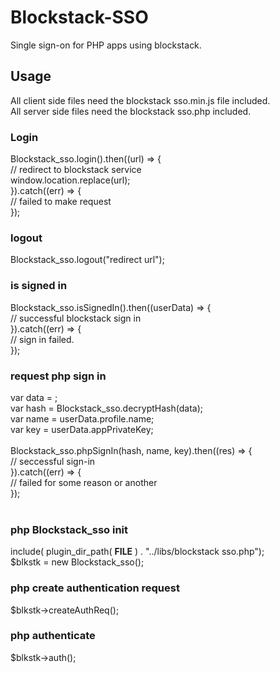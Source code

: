 # Blockstack-SSO
Single sign-on for PHP apps using blockstack.

## Usage
All client side files need the blockstack sso.min.js file included.<br />
All server side files need the blockstack sso.php included.

### Login
Blockstack_sso.login().then((url) => {<br />
	// redirect to blockstack service<br />
	window.location.replace(url);<br />
}).catch((err) => {<br />
	// failed to make request<br />
});

### logout
Blockstack_sso.logout("redirect url");

### is signed in
Blockstack_sso.isSignedIn().then((userData) => {<br />
	// successful blockstack sign in<br />
}).catch((err) => {<br />
	// sign in failed.<br />
});

### request php sign in
var data = <?php echo $_SESSION["encryptedToken"]; ?>;<br />
var hash = Blockstack_sso.decryptHash(data);<br />
var name = userData.profile.name;<br />
var key = userData.appPrivateKey;<br />
<br />
Blockstack_sso.phpSignIn(hash, name, key).then((res) => {<br />
	// seccessful sign-in<br />
}).catch((err) => {<br />
	// failed for some reason or another<br />
});<br />
<br />
### php Blockstack_sso init<br />
include( plugin_dir_path( __FILE__ ) . "../libs/blockstack sso.php");<br />
$blkstk = new Blockstack_sso();

### php create authentication request
$blkstk->createAuthReq();

### php authenticate
$blkstk->auth();
